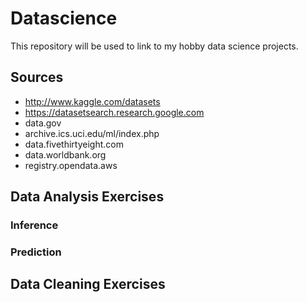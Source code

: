 # Datascience
This repository will be used to link to my hobby data science projects.

## Sources
- http://www.kaggle.com/datasets
- https://datasetsearch.research.google.com
- data.gov
- archive.ics.uci.edu/ml/index.php
- data.fivethirtyeight.com
- data.worldbank.org
- registry.opendata.aws

## Data Analysis Exercises

### Inference

### Prediction

## Data Cleaning Exercises
